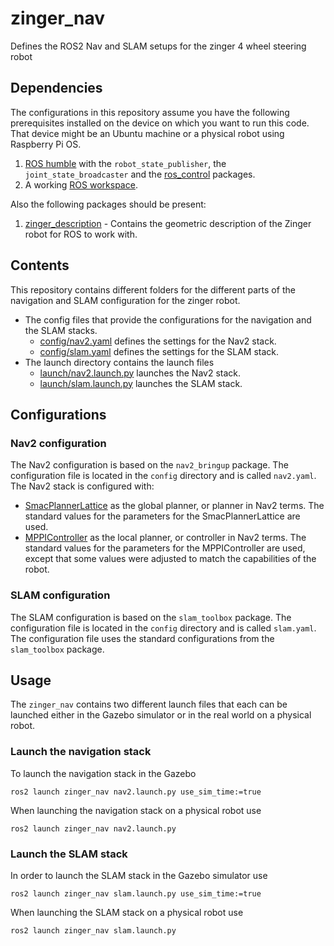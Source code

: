 # zinger_nav

Defines the ROS2 Nav and SLAM setups for the zinger 4 wheel steering robot

## Dependencies

The configurations in this repository assume you have the following prerequisites installed on the
device on which you want to run this code. That device might be an Ubuntu machine or a physical
robot using Raspberry Pi OS.

1. [ROS humble](https://docs.ros.org/en/humble/Releases/Release-Humble-Hawksbill.html) with the
   `robot_state_publisher`, the `joint_state_broadcaster` and the
   [ros_control](https://control.ros.org/master/index.html) packages.
1. A working [ROS workspace](https://docs.ros.org/en/humble/Tutorials/Beginner-Client-Libraries/Creating-A-Workspace/Creating-A-Workspace.html).

Also the following packages should be present:

1. [zinger_description](https://github.com/pvandervelde/zinger_description) - Contains the geometric
  description of the Zinger robot for ROS to work with.

## Contents

This repository contains different folders for the different parts of the navigation and SLAM configuration
for the zinger robot.

* The config files that provide the configurations for the navigation and the SLAM stacks.
  * [config/nav2.yaml](config/nav2.yaml) defines the settings for the Nav2 stack.
  * [config/slam.yaml](config/slam.yaml) defines the settings for the SLAM stack.
* The launch directory contains the launch files
  * [launch/nav2.launch.py](launch/nav2.launch.py) launches the Nav2 stack.
  * [launch/slam.launch.py](launch/slam.launch.py) launches the SLAM stack.

## Configurations

### Nav2 configuration

The Nav2 configuration is based on the `nav2_bringup` package. The configuration file is located in
the `config` directory and is called `nav2.yaml`. The Nav2 stack is configured with:

* [SmacPlannerLattice](https://navigation.ros.org/configuration/packages/smac/configuring-smac-lattice.html)
  as the global planner, or planner in Nav2 terms. The standard values for the parameters for the
  SmacPlannerLattice are used.
* [MPPIController](https://navigation.ros.org/configuration/packages/configuring-mppic.html) as the
  local planner, or controller in Nav2 terms. The standard values for the parameters for the
  MPPIController are used, except that some values were adjusted to match the capabilities of the robot.

### SLAM configuration

The SLAM configuration is based on the `slam_toolbox` package. The configuration file is located in
the `config` directory and is called `slam.yaml`. The configuration file uses the standard configurations
from the `slam_toolbox` package.

## Usage

The `zinger_nav` contains two different launch files that each can be launched either in the Gazebo
simulator or in the real world on a physical robot.

### Launch the navigation stack

To launch the navigation stack in the Gazebo

    ros2 launch zinger_nav nav2.launch.py use_sim_time:=true

When launching the navigation stack on a physical robot use

    ros2 launch zinger_nav nav2.launch.py

### Launch the SLAM stack

In order to launch the SLAM stack in the Gazebo simulator use

    ros2 launch zinger_nav slam.launch.py use_sim_time:=true

When launching the SLAM stack on a physical robot use

    ros2 launch zinger_nav slam.launch.py
